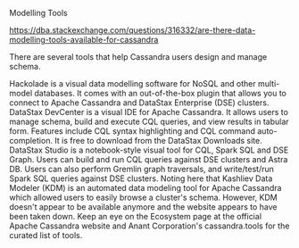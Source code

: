 Modelling Tools


https://dba.stackexchange.com/questions/316332/are-there-data-modelling-tools-available-for-cassandra

There are several tools that help Cassandra users design and manage schema.

Hackolade is a visual data modelling software for NoSQL and other multi-model databases. It comes with an out-of-the-box plugin that allows you to connect to Apache Cassandra and DataStax Enterprise (DSE) clusters.
DataStax DevCenter is a visual IDE for Apache Cassandra. It allows users to manage schema, build and execute CQL queries, and view results in tabular form. Features include CQL syntax highlighting and CQL command auto-completion. It is free to download from the DataStax Downloads site.
DataStax Studio is a notebook-style visual tool for CQL, Spark SQL and DSE Graph. Users can build and run CQL queries against DSE clusters and Astra DB. Users can also perform Gremlin graph traversals, and write/test/run Spark SQL queries against DSE clusters.
Noting here that Kashliev Data Modeler (KDM) is an automated data modeling tool for Apache Cassandra which allowed users to easily browse a cluster's schema. However, KDM doesn't appear to be available anymore and the website appears to have been taken down.
Keep an eye on the Ecosystem page at the official Apache Cassandra website and Anant Corporation's cassandra.tools for the curated list of tools.

